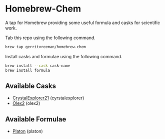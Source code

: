 # Homebrew-Chem

A tap for Homebrew providing some useful formula and casks for scientific work.

Tab this repo using the following command.

```sh
brew tap gerritvreeman/homebrew-chem
```

Install casks and formulae using the following command.

```sh
brew install --cask cask-name
brew install formula
```

## Available Casks

- [CrystalExplorer21](https://crystalexplorer.net) (cyrstalexplorer)
- [Olex2](https://www.olexsys.org/olex2/) (olex2)

## Available Formulae

- [Platon](http://www.platonsoft.nl/platon/) (platon)
